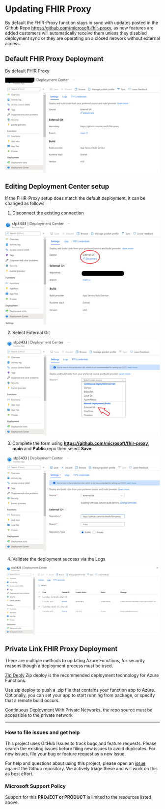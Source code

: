 # Updating FHIR Proxy 

By default the FHIR-Proxy function stays in sync with updates posted in the Github Repo https://github.com/microsoft-fhir-proxy, as new features are added customers will automatically receive them unless they disabled deployment sync or they are operating on a closed network without external access.  

## Default FHIR Proxy Deployment 
By default FHIR Proxy 

![default-deployment](images/default-setup.png)

## Editing Deployment Center setup 
If the FHIR-Proxy setup does match the default deployment, it can be changed as follows.

1. Disconnect the existing connection 

![change-deployment-cntr1](images/change-deployment-cntr1.png)

2.  Select External Git

![change-deployment-cntr2](images/change-deployment-cntr2.png)

3.  Complete the form using __https://github.com/microsoft/fhir-proxy__, __main__ and __Public__ repo then select __Save__.  

![change-deployment-cntr3](images/change-deployment-cntr3.png)

4.  Validate the deployment success via the Logs 

![deployment-cntr-logs](images/deployment-cntr-logs.png)


## Private Link FHIR Proxy Deployment
There are multiple methods to updating Azure Functions, for security reasons though a deployment process must be used.  

[Zip Deply](https://docs.microsoft.com/en-us/azure/azure-functions/functions-deployment-technologies#zip-deploy)
Zip deploy is the recommended deployment technology for Azure Functions. 

Use zip deploy to push a .zip file that contains your function app to Azure. Optionally, you can set your app to start running from package, or specify that a remote build occurs.

[Continuous Deployment](https://docs.microsoft.com/en-us/azure/azure-functions/functions-continuous-deployment)
With Private Networks, the repo source must be accessible to the private network 

---

### How to file issues and get help  

This project uses GitHub Issues to track bugs and feature requests. Please search the existing 
issues before filing new issues to avoid duplicates.  For new issues, file your bug or 
feature request as a new Issue.

For help and questions about using this project, please open an [issue](https://github.com/microsoft/fhir-proxy/issues) against the Github repository. We actively triage these and will work on this as best effort.

### Microsoft Support Policy  

Support for this **PROJECT or PRODUCT** is limited to the resources listed above.